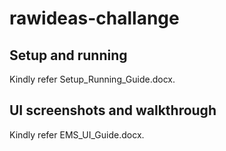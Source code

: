 # rawideas-challange

## Setup and running
Kindly refer Setup_Running_Guide.docx.

## UI screenshots and walkthrough
Kindly refer EMS_UI_Guide.docx.
